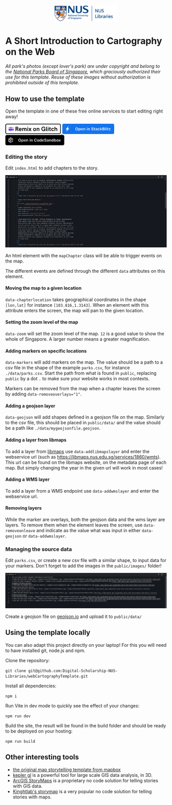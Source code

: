 <p align="center">
  <a href="https://nus.edu.sg/nuslibraries">
    <img alt="NUS Libraries" src="public/images/NUSL_logo.png" width="200" alt="NUS Libraries logo"/>
  </a>
</p>

# A Short Introduction to Cartography on the Web

_All park's photos (except lover's park) are under copyright and belong to the [National Parks Board of Singapore](https://nparks.gov.sg), which graciously authorized their use for this template. Reuse of these images without authorization is prohibited outside of this template._

## How to use the template

Open the template in one of these free online services to start editing right away!

<a href="https://glitch.com/edit/#!/import/github/Digital-Scholarship-NUS-Libraries/webCartographyTemplate" aria-label="Remix on Glitch">
  <img src="assets/remix-button-v2.svg" alt="Remix on Glitch" style="height: 32px;" />
</a>
<a href="https://stackblitz.com/github/Digital-Scholarship-NUS-Libraries/webCartographyTemplate?file=index.html" aria-label="Open in StackBlitz">
  <img src="assets/openInStackblitz.png" alt="Open in StackBlitz" style="height: 32px;"/>
</a>
<a href="https://codesandbox.io/s/github/Digital-Scholarship-NUS-Libraries/webCartographyTemplate" aria-label="Open in CodeSandbox">
  <img src="assets/openInCodesandbox.png" alt="Open in CodeSandbox" style="height: 32px;"/>
</a>

### Editing the story

Edit `index.html` to add chapters to the story.

<img src="assets/indexHtml.png" alt="screenshot of index.html"/>

An html element with the `mapChapter` class will be able to trigger events on the map.

The different events are defined through the different `data` attributes on this element.

#### Moving the map to a given location

`data-chapterlocation` takes geographical coordinates in the shape `[lon,lat]` for instance `[103.816,1.3143]`. When an element with this attribute enters the screen, the map will pan to the given location.

#### Setting the zoom level of the map

`data-zoom` will set the zoom level of the map. `12` is a good value to show the whole of Singapore. A larger number means a greater magnification.

#### Adding markers on specific locations

`data-markers` will add markers on the map. The value should be a path to a csv file in the shape of the example `parks.csv`, for instance `./data/parks.csv`. Start the path from what is found in `public`, replacing `public` by a dot `.` to make sure your website works in most contexts.

Markers can be removed from the map when a chapter leaves the screen by adding `data-removeoverlays="1"`.

#### Adding a geojson layer

`data-geojson` will add shapes defined in a geojson file on the map. Similarly to the csv file, this should be placed in `public/data/` and the value should be a path like `./data/mygeojsonfile.geojson`.

#### Adding a layer from libmaps

To add a layer from [libmaps](https://libmaps.nus.edu.sg) use `data-addlibmapslayer` and enter the webservice url (such as https://libmaps.nus.edu.sg/services/1860/wmts). This url can be found on the libmaps website, on the metadata page of each map. But simply changing the year in the given url will work in most cases!

#### Adding a WMS layer

To add a layer from a WMS endpoint use `data-addwmslayer` and enter the webservice url.

#### Removing layers

While the marker are overlays, both the geojson data and the wms layer are layers. To remove them when the element leaves the screen, use `data-removeonleave` and indicate as the value what was input in either `data-geojson` or `data-addwmslayer`.

### Managing the source data

Edit `parks.csv`, or create a new csv file with a similar shape, to input data for your markers. Don't forget to add the images in the `public/images/` folder!

<img src="assets/parksCSV.png" alt="screenshot of parks.csv"/>

Create a geojson file on [geojson.io](https://geojson.io) and upload it to `public/data/`

## Using the template locally

You can also adapt this project directly on your laptop! For this you will need to have installed git, node.js and npm.

Clone the repository:

`git clone git@github.com:Digital-Scholarship-NUS-Libraries/webCartographyTemplate.git`

Install all dependencies:

`npm i`

Run Vite in dev mode to quickly see the effect of your changes:

`npm run dev`

Build the site, the result will be found in the build folder and should be ready to be deployed on your hosting:

`npm run build`

## Other interesting tools

- [the original map storytelling template from mapbox](https://github.com/mapbox/storytelling)
- [kepler gl](https://kepler.gl/) is a powerful tool for large scale GIS data analysis, in 3D.
- [ArcGIS StoryMaps](https://storymaps.arcgis.com/) is a proprietary no code solution for telling stories with GIS data.
- [Kinghtlab's storymap](https://storymap.knightlab.com/) is a very popular no code solution for telling stories with maps.
